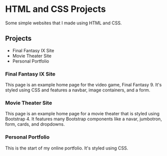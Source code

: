 # HTML and CSS Projects

Some simple websites that I made using HTML and CSS.

## Projects

- Final Fantasy IX Site
- Movie Theater Site
- Personal Portfolio

### Final Fantasy IX Site

This page is an example home page for the video game, Final Fantasy 9. It's styled using CSS and features a navbar, image containers, and a form.

### Movie Theater Site

This page is an example home page for a movie theater that is styled using Bootstrap 4. It features many Bootstrap components like a navar, jumbotron, form, cards, and dropdowns.

### Personal Portfolio

This is the start of my online portfolio. It's styled using CSS.
